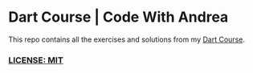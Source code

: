 # Dart Course | Code With Andrea

This repo contains all the exercises and solutions from my [Dart Course](https://courses.codewithandrea.com).

### [LICENSE: MIT](LICENSE)


